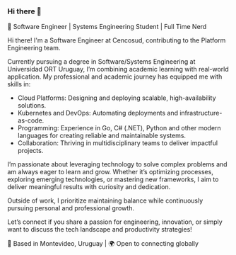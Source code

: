 ### Hi there 👋

🌟 Software Engineer | Systems Engineering Student | Full Time Nerd

Hi there! I'm a Software Engineer at Cencosud, contributing to the Platform Engineering team.

Currently pursuing a degree in Software/Systems Engineering at Universidad ORT Uruguay, I’m combining academic learning with real-world application. My professional and academic journey has equipped me with skills in:

- Cloud Platforms: Designing and deploying scalable, high-availability solutions.
- Kubernetes and DevOps: Automating deployments and infrastructure-as-code.
- Programming: Experience in Go, C# (.NET), Python and other modern languages for creating reliable and maintainable systems.
- Collaboration: Thriving in multidisciplinary teams to deliver impactful projects.

I’m passionate about leveraging technology to solve complex problems and am always eager to learn and grow. Whether it’s optimizing processes, exploring emerging technologies, or mastering new frameworks, I aim to deliver meaningful results with curiosity and dedication.

Outside of work, I prioritize maintaining balance while continuously pursuing personal and professional growth.

Let’s connect if you share a passion for engineering, innovation, or simply want to discuss the tech landscape and productivity strategies!

📍 Based in Montevideo, Uruguay | 🌍 Open to connecting globally

